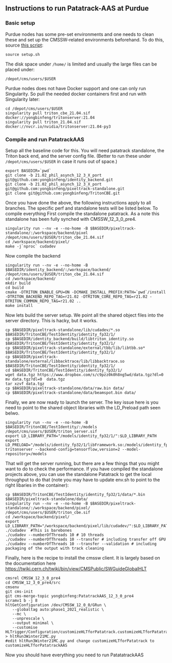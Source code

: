 ## Instructions to run Patatrack-AAS at Purdue

### Basic setup 
Purdue nodes has some pre-set environments and one needs to clean these and set up the CMSSW-related environments beforehand. To do this,
source [this script](https://github.com/yongbinfeng/TritonCBE/blob/main/TestIdentity/setup.sh):

```
source setup.sh
```

The disk space under `/home/` is limited and usually the large files can be placed under:
```
/depot/cms/users/$USER
```

Purdue nodes does not have Docker support and one can only run Singularity. So pull the needed docker containers first and run with Singularity later:

```
cd /depot/cms/users/$USER
singularity pull triton_cbe_21.04.sif docker://yongbinfeng/tritonserver:21.04
singularity pull triton_21.04.sif docker://nvcr.io/nvidia/tritonserver:21.04-py3
```

### Compile and run PatatrackAAS

Setup all the baseline code for this. You will need patatrack standalone, the Triton back end, and the server config file. (Better to run these under `/depot/cms/users/$USER` in case it runs out of space.)

```
export BASEDIR=`pwd` 
git clone -b 21.02_phil_asynch_12_3_X_port git@github.com:yongbinfeng/identity_backend.git
git clone -b 21.02_phil_asynch_12_3_X_port git@github.com:yongbinfeng/pixeltrack-standalone.git
git clone git@github.com:yongbinfeng/TritonCBE.git
```

Once you have done the above, the following instructions apply to all branches. The specific perf and standalone tests will be listed below. To compile everything
First compile the standalone patatrack. As a note this standalone has been fully synched with CMSSW_12_3_0_pre4.

```
singularity run --nv -e --no-home -B $BASEDIR/pixeltrack-standalone/:/workspace/backend/pixel /depot/cms/users/$USER/triton_cbe_21.04.sif
cd /workspace/backend/pixel/ 
make -j`nproc` cudadev 
```

Now compile the backend

```
singularity run --nv -e --no-home -B $BASEDIR/identity_backend/:/workspace/backend/ /depot/cms/users/$USER/triton_cbe_21.04.sif
cd /workspace/backend/ 
mkdir build 
cd build 
cmake -DTRITON_ENABLE_GPU=ON -DCMAKE_INSTALL_PREFIX:PATH=`pwd`/install -DTRITON_BACKEND_REPO_TAG=r21.02 -DTRITON_CORE_REPO_TAG=r21.02 -DTRITON_COMMON_REPO_TAG=r21.02 .. 
make install 
```

Now lets build the server setup. We point all the shared object files into the server directory. This is hacky, but it works. 

```
cp $BASEDIR/pixeltrack-standalone/lib/cudadev/*.so $BASEDIR/TritonCBE/TestIdentity/identity_fp32/1/ 
cp $BASEDIR/identity_backend/build/libtriton_identity.so                     $BASEDIR/TritonCBE/TestIdentity/identity_fp32/1/ 
cp $BASEDIR/pixeltrack-standalone/external/tbb/lib/libtbb.so*                $BASEDIR/TritonCBE/TestIdentity/identity_fp32/1/ 
cp $BASEDIR/pixeltrack-standalone/external/libbacktrace/lib/libbacktrace.so  $BASEDIR/TritonCBE/TestIdentity/identity_fp32/1/ 
cd $BASEDIR/TritonCBE/TestIdentity/identity_fp32/1/
wget data.tgz https://www.dropbox.com/s/c9pzz0k0h8ng5wd/data.tgz?dl=0  
mv data.tgz?dl=0  data.tgz 
tar xzvf data.tgz 
cp $BASEDIR/pixeltrack-standalone/data/raw.bin data/
cp $BASEDIR/pixeltrack-standalone/data/beamspot.bin data/
```

Finally, we are now ready to launch the server. The key issue here is you need to point to the shared object libraries with the LD_Preload path seen belwo. 

```
singularity run --nv -e --no-home -B $BASEDIR/TritonCBE/TestIdentity/:/models /depot/cms/users/$USER/triton_server.sif
export LD_LIBRARY_PATH="/models/identity_fp32/1/":$LD_LIBRARY_PATH
export LD_PRELOAD="/models/identity_fp32/1/libFramework.so:/models/identity_fp32/1/libCUDACore.so:/models/identity_fp32/1/libtbb.so.2:/models/identity_fp32/1/libCUDADataFormats.so:/models/identity_fp32/1/libCondFormats.so:/models/identity_fp32/1/pluginBeamSpotProducer.so:/models/identity_fp32/1/pluginSiPixelClusterizer.so:/models/identity_fp32/1/pluginValidation.so:/models/identity_fp32/1/pluginPixelTriplets.so:/models/identity_fp32/1/pluginPixelTrackFitting.so::/models/identity_fp32/1/pluginPixelVertexFinding.so:pluginSiPixelRecHits.so:/models/identity_fp32/1/libCUDADataFormats.so" 
tritonserver --backend-config=tensorflow,version=2 --model-repository=/models
```
That will get the server running, but there are a few things that you might want to do to check the performance. If you have compiled the standalone projects above, you can use the standalone Patatrack to get the local throughput to do that (note you may have to update env.sh to point to the right libaries in the container): 

```
cp $BASEDIR/TritonCBE/TestIdentity/identity_fp32/1/data/*.bin $BASEDIR/pixeltrack-standalone/data/
singularity run --nv -e --no-home -B $BASEDIR/pixeltrack-standalone/:/workspace/backend/pixel/ /depot/cms/users/$USER/triton_cbe.sif
cd /workspace/backend/pixel/ 
export LD_LIBRARY_PATH="/workspace/backend/pixel/lib/cudadev/":$LD_LIBRARY_PATH
./cudadev  #This is barebones
./cudadev --numberOfThreads 10 # 10 threads
./cudadev --numberOfThreads 10 --transfer # including transfer off GPU
./cudadev --numberOfThreads 10 --transfer --validation # including packaging of the output with track cleaning
```

Finally, here is the recipe to install the cmssw client. It is largely based on the documentation here https://twiki.cern.ch/twiki/bin/view/CMSPublic/SWGuideGlobalHLT
```
cmsrel CMSSW_12_3_0_pre4
cd CMSSW_12_3_0_pre4/src
cmsenv
git cms-init
git cms-merge-topic yongbinfeng:PatatrackAAS_12_3_0_pre4
scramv1 b -j 8
hltGetConfiguration /dev/CMSSW_12_0_0/GRun \
   --globaltag auto:phase1_2021_realistic \
   --mc \
   --unprescale \
   --output minimal \
   --customise HLTrigger/Configuration/customizeHLTforPatatrack.customizeHLTforPatatrack  > hltRun3Winter21MC.py
#edit hltRun3Winter21MC.py and change customizeHLTforPatatrack to customizeHLTforPatatrackAAS
```
Now you should have everything you need to run PatatatrackAAS




